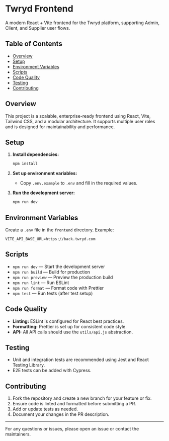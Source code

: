 # Twryd Frontend

A modern React + Vite frontend for the Twryd platform, supporting Admin, Client, and Supplier user flows.

## Table of Contents
- [Overview](#overview)
- [Setup](#setup)
- [Environment Variables](#environment-variables)
- [Scripts](#scripts)
- [Code Quality](#code-quality)
- [Testing](#testing)
- [Contributing](#contributing)

## Overview
This project is a scalable, enterprise-ready frontend using React, Vite, Tailwind CSS, and a modular architecture. It supports multiple user roles and is designed for maintainability and performance.

## Setup
1. **Install dependencies:**
   ```sh
   npm install
   ```
2. **Set up environment variables:**
   - Copy `.env.example` to `.env` and fill in the required values.

3. **Run the development server:**
   ```sh
   npm run dev
   ```

## Environment Variables
Create a `.env` file in the `frontend` directory. Example:
```env
VITE_API_BASE_URL=https://back.twryd.com
```

## Scripts
- `npm run dev` — Start the development server
- `npm run build` — Build for production
- `npm run preview` — Preview the production build
- `npm run lint` — Run ESLint
- `npm run format` — Format code with Prettier
- `npm test` — Run tests (after test setup)

## Code Quality
- **Linting:** ESLint is configured for React best practices.
- **Formatting:** Prettier is set up for consistent code style.
- **API:** All API calls should use the `utils/api.js` abstraction.

## Testing
- Unit and integration tests are recommended using Jest and React Testing Library.
- E2E tests can be added with Cypress.

## Contributing
1. Fork the repository and create a new branch for your feature or fix.
2. Ensure code is linted and formatted before submitting a PR.
3. Add or update tests as needed.
4. Document your changes in the PR description.

---
For any questions or issues, please open an issue or contact the maintainers.
